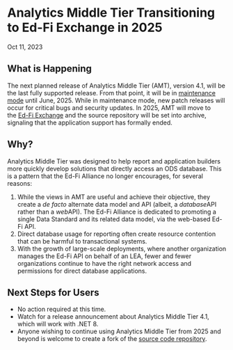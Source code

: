 # Analytics Middle Tier Transitioning to Ed-Fi Exchange in 2025

Oct 11, 2023

## What is Happening

The next planned release of Analytics Middle Tier (AMT), version 4.1, will be
the last fully supported release. From that point, it will be in [maintenance
mode](./readme.md) until June, 2025. While in maintenance mode, new patch
releases will occur for critical bugs and security updates. In 2025, AMT will
move to the [Ed-Fi Exchange](https://exchange.ed-fi.org) and the source
repository will be set into archive, signaling that the application support has
formally ended.

## Why?

Analytics Middle Tier was designed to help report and application builders more
quickly develop solutions that directly access an ODS database. This is a
pattern that the Ed-Fi Alliance no longer encourages, for several reasons:

1. While the views in AMT are useful and achieve their objective, they create
   a _de facto_ alternate data model and API (albeit, a *database*API rather
   than a *web*API). The Ed-Fi Alliance is dedicated to promoting a single Data
   Standard and its related data model, via the web-based Ed-Fi API.
2. Direct database usage for reporting often create resource contention that can
   be harmful to transactional systems.
3. With the growth of large-scale deployments, where another organization
   manages the Ed-Fi API on behalf of an LEA, fewer and fewer organizations
   continue to have the right network access and permissions for direct database
   applications.

## Next Steps for Users

* No action required at this time.
* Watch for a release announcement about Analytics Middle Tier 4.1, which will
  work with .NET 8.
* Anyone wishing to continue using Analytics Middle Tier from 2025 and beyond is
  welcome to create a fork of the [source code
  repository](https://github.com/Ed-Fi-Alliance-OSS/Ed-Fi-Analytics-Middle-Tier).
